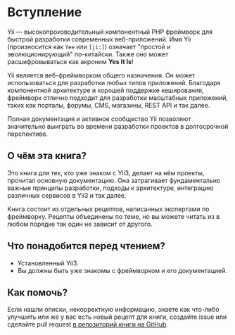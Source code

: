 # Вступление

Yii — высокопроизводительный компонентный PHP фреймворк для быстрой разработки современных веб-приложений.
Имя Yii (произносится как `Yee` или `[ji:]`) означает "простой и эволюционирующий" по-китайски. Также оно может
расшифровываться как акроним **Yes It Is**!

Yii является веб-фреймворком общего назначения. Он может использоваться для разработки любых типов приложений.
Благодаря компонентной архитектуре и хорошей поддержке кеширования, фреймворк отлично подходит для разработки
масштабных приложений, таких как порталы, форумы, CMS, магазины, REST API и так далее.

Полная документация и активное сообщество Yii позволяют значительно выиграть во времени разработки проектов
в долгосрочной перспективе.

## О чём эта книга?

Это книга для тех, кто уже знаком с Yii3, делает на нём проекты, прочитал основную документацию. Она затрагивает
фундаментально важные принципы разработки, подходы к архитектуре, интеграцию различных сервисов в Yii3 и так далее.

Книга состоит из отдельных рецептов, написанных экспертами по фреймворку. Рецепты объединены по теме, но вы можете
читать из в любом порядке так один не зависит от другого.


## Что понадобится перед чтением?

- Установленный Yii3.
- Вы должны быть уже знакомы с фреймворком и его документацией.

## Как помочь?

Если нашли описки, некорректную информацию, знаете как что-либо улучшить или же у вас есть новый рецепт для книги,
создайте issue или сделайте pull request [в репозиторий книги на GitHub](https://github.com/yiisoft/docs).
